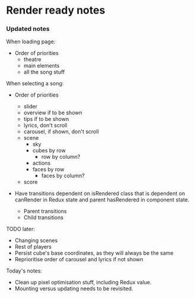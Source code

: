 # Render ready notes

### Updated notes

When loading page:

* Order of priorities
    * theatre
    * main elements
    * all the song stuff

When selecting a song:

* Order of priorities
    * slider
    * overview if to be shown
    * tips if to be shown
    * lyrics, don't scroll
    * carousel, if shown, don't scroll
    * scene
        * sky
        * cubes by row
            * row by column?
        * actions
        * faces by row
            * faces by column?
    * score

* Have transitions dependent on isRendered class that is dependent on canRender in Redux state and parent hasRendered in component state.
    * Parent transitions
    * Child transitions

TODO later:
* Changing scenes
* Rest of players
* Persist cube's base coordinates, as they will always be the same
* Reprioritise order of carousel and lyrics if not shown

Today's notes:
* Clean up pixel optimisation stuff, including Redux value.
* Mounting versus updating needs to be revisited.